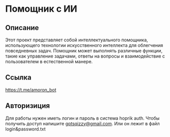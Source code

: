 # Помощник с ИИ

## Описание
Этот проект представляет собой интеллектуального помощника, использующего технологии искусственного интеллекта для облегчения повседневных задач. Помощник может выполнять различные функции, такие как управление задачами, ответы на вопросы и взаимодействие с пользователем в естественной манере.

## Ссылка 
https://t.me/amoron_bot

## Авторизиция

Для работы нужен иметь логин и пароль в система hoprik auth. Чтобы получить доступ напишите gptsqizzy@gmail.com. Или он лежит в файл login&password.txt